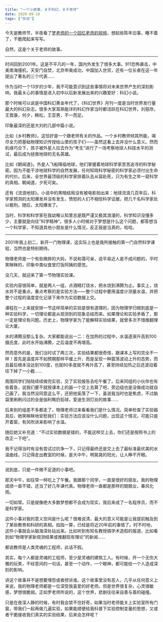 ```yaml
---
title: "一个小故事，关于科幻，关于老师"
date: 2020-09-10
tags: ["杂谈"]
---
```


今天是教师节，半夜看了[罗老师的一个回忆老师的视频](https://www.bilibili.com/video/BV1FA411H7K4)，想起些陈年旧事，睡不着了，干脆爬起来写写。

自然，这是个关于老师的故事。

-----

时间回到2001年。这是不平凡的一年，国内外发生了很多大事。911恐怖袭击，中美南海撞机，天安门自焚，北京申奥成功，中国加入世贸，还有一位长者在这一年提出了著名的三个代表……

作为当时一个13岁的少年，我不可能意识到这些事情将对未来世界产生的深刻影响，我最关心的事情是进入初中以后新发展出来的兴趣爱好：科幻小说。

那个时候可以说是中国科幻黄金年代了，《科幻世界》月刊一度是当时世界发行量最大的科幻杂志。很多大家耳熟能详的科幻作家当时都活跃在科幻世界，刘慈欣，王晋康，何夕，韩松，王亚男，不一而足。

印象最深的还是大刘的几部中篇小说。

比如《乡村教师》，这恰好是一个跟老师有关的作品。一个乡村教师倾其所能，竭尽全力把基础物理知识传授给山里的孩子们——虽然这看上去并没什么意义。然而机缘巧合下，孩子被外星人拉去作为“考生”进行了一场考察地球人科技水平的测试，最后成为拯救地球的无名英雄。

比如《朝闻道》。外星人飞船降临地球，他们掌握着地球科学家苦苦追寻的科学秘密。因为不能干涉地球科学的自然发展，任何知晓科学秘密的科学家必须付出生命的代价。后来，全世界最顶级的科学家排着队去从容赴死，只为有生之年一窥科学的真相。朝闻道，夕死可矣。

还有《流浪地球》。小说中的黑暗结局没有被电影拍出来：地球流浪几百年后，科学家预测的太阳爆发并没有发生，愤怒的人们不相信科学证据，把几千名科学家处以极刑。随后，太阳爆发了。

当时，科学和科学家在我幼稚认知里总是既严谨又极其浪漫的，科学知识没懂多少，主要就是向往“科学精神”。很多人小时候对于梦想是什么这个问题，都答想当一个科学家，不知道其他小朋友是什么情况，反正我是当真的，哈哈。

-----

2001年我上初二，新开一门物理课，这实际上也是我所接触的第一门自然科学课程，当然也是特别期待。

物理老师是一个有些微胖的大妈，不说和蔼可亲，说平易近人是不成问题的，平时笑眯眯的，印象中类似食堂打饭阿姨的感觉。

没几天，就迎来了第一节物理实验课。

实验内容很简单，就是两人一组，点酒精灯烧水，把水烧到沸腾为止。事实上，烧水并不是重点，重点考察的是实验方法——整个过程中要用温度计测量水温，并把整个过程的温度变化记录下来作为实验数据上交。

课程在一上来就安排一节这样简单的实验是很有道理的，因为物理学归根到底是一种实验科学，一切理论都是从观测到的现象总结而来。如果理论和实验矛盾了，那一定是理论有问题。历史上，物理学家为了能解释实验结果，就曾多次不惜推翻理论大厦。

水的沸腾没那么复杂。大家都能说出一二：在加热的过程中，水温逐渐升高到100摄氏度，此时水开始沸腾，之后温度不再增高。

然而意外的是，我们当时试了两三次，实验结果都很奇怪，跟课本上写的完全不一样！首先是温度并不如预期那样平缓上升，而是呈现一种震荡波动上升的态势，而且最后根本没达到100度，也就80多度就不再升高了，甚至持续加热之后还波动着往下掉了一小截……

周围同学们陆陆续续做完实验，交了实验报告去吃午餐了。后来同组的小伙伴也有些着急，说我们要不就按课本上的画一个交上去算了吧，旁边组也是没做成功就自己画了。我当然没同意这么干，还把他奚落了一下，虽说我当时也是焦虑，不过脑袋里刷刷闪过的全是伽利略扔铅球，爱迪生测灯丝的故事……

后来别的组差不多都走了，物理老师过来看看我们是什么情况。简单检查了实验器具后，她笑眯眯地安慰我们：实验方法应该没什么问题，出现这个情况，可能只是开着窗，有风吹进来影响了水温。

随后她又补充道：“不过实验数据是错的，不能这样交上去，你们还是按照书上的改正一下吧”。

我不记得当时有没有尝试过抗争一下，只记得最终还是交上去了最标准最优美的水温曲线，只记得走出教室的时候，是大中午，明晃晃的阳光，让人睁不开眼。

------

说到底，只是一件微不足道的小事吧。

那天中午，如往常一样吃上了午餐。我跟那个同学，一直是很好的朋友。我的物理成绩一直不错，还当了好几年课代表。物理老师一直都是那样的兢兢业，春风化雨。

一切如常。只是就像绝大多数梦想都不会成为现实，我后来成了一名程序员，而不是科学家。

这件小事对我的意义空间是什么呢？很难说清，最大的意义可能是让我提前触及到了某些教育和科研的真相。掐指一算，已经是将近20年前的事情了。时不时地，这件小事就会从脑海深处钻出来。比如听到有知名教授搞学术造假的报道，比如看到如“物理学家新观测结果或推翻现有理论”的新闻……

都说教师是人类灵魂的工程师，此话不假。

其实，每个人都是灵魂的工程师，至少是灵魂的建筑工人。有时候，开一个无伤大雅的玩笑，不经意间的一句话，甚至一个动作，一个眼神，都可能给一个人造成深刻的影响。

讲这个故事并不是想要埋怨或者控诉谁。这个故事里没有恶人，几乎从任何意义上来说，我的物理老师都是一位深受我喜爱的好老师。但是世界很复杂，心灵很敏感，梦想很脆弱。正如罗老师所说的，这个世界，悲剧往往来自善与善的碰撞。

只是在夜深人静的时候，有时我会禁不住好奇，如果当时老师能关上实验室所有门窗，带我们一起再做几遍实验，如果能顺便给我科普下实验控制变量的思想，又或者干脆接收我们真实的实验结果，后来会怎样呢？
